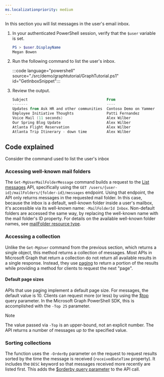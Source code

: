 ```yaml
---
ms.localizationpriority: medium
---
```


<!-- markdownlint-disable MD041 -->

In this section you will list messages in the user's email inbox.

1. In your authenticated PowerShell session, verify that the `$user` variable is set.

    ```powershell
    PS > $user.DisplayName
    Megan Bowen
    ```

1. Run the following command to list the user's inbox.

    :::code language="powershell" source="./src/demo/graphtutorial/GraphTutorial.ps1" id="GetInboxSnippet":::

1. Review the output.

    ```powershell
    Subject                                    From                    IsRead ReceivedDateTime
    -------                                    ----                    ------ ----------------
    Updates from Ask HR and other communities  Contoso Demo on Yammer  False  4/19/2022 10:19:02 PM
    Employee Initiative Thoughts               Patti Fernandez         False  4/19/2022 3:15:56 PM
    Voice Mail (11 seconds)                    Alex Wilber             False  4/18/2022 2:24:16 PM
    Our Spring Blog Update                     Alex Wilber             True   4/18/2022 1:52:03 PM
    Atlanta Flight Reservation                 Alex Wilber             False  4/13/2022 2:30:27 AM
    Atlanta Trip Itinerary - down time         Alex Wilber             False  4/12/2022 4:46:01 PM
    ```

## Code explained

Consider the command used to list the user's inbox

### Accessing well-known mail folders

The `Get-MgUserMailFolderMessage` command builds a request to the [List messages](/graph/api/user-list-messages) API, specifically using the `GET /users/{user-id}/mailFolders/{folder-id}/messages` endpoint. Using that endpoint, the API only returns messages in the requested mail folder. In this case, because the inbox is a default, well-known folder inside a user's mailbox, it's accessible via its well-known name: `-MailFolderId Inbox`. Non-default folders are accessed the same way, by replacing the well-known name with the mail folder's ID property. For details on the available well-known folder names, see [mailFolder resource type](/graph/api/resources/mailfolder).

### Accessing a collection

Unlike the `Get-MgUser` command from the previous section, which returns a single object, this method returns a collection of messages. Most APIs in Microsoft Graph that return a collection do not return all available results in a single response. Instead, they use [paging](/graph/paging) to return a portion of the results while providing a method for clients to request the next "page".

#### Default page sizes

APIs that use paging implement a default page size. For messages, the default value is 10. Clients can request more (or less) by using the [$top](/graph/query-parameters#top-parameter) query parameter. In the Microsoft Graph PowerShell SDK, this is accomplished with the `-Top 25` parameter.

> [!NOTE]
> The value passed via `-Top` is an upper-bound, not an explicit number. The API returns a number of messages *up to* the specified value.

### Sorting collections

The function uses the `-OrderBy` parameter on the request to request results sorted by the time the message is received (`receivedDateTime` property). It includes the `DESC` keyword so that messages received more recently are listed first. This adds the [$orderby query parameter](/graph/query-parameters#orderby-parameter) to the API call.
